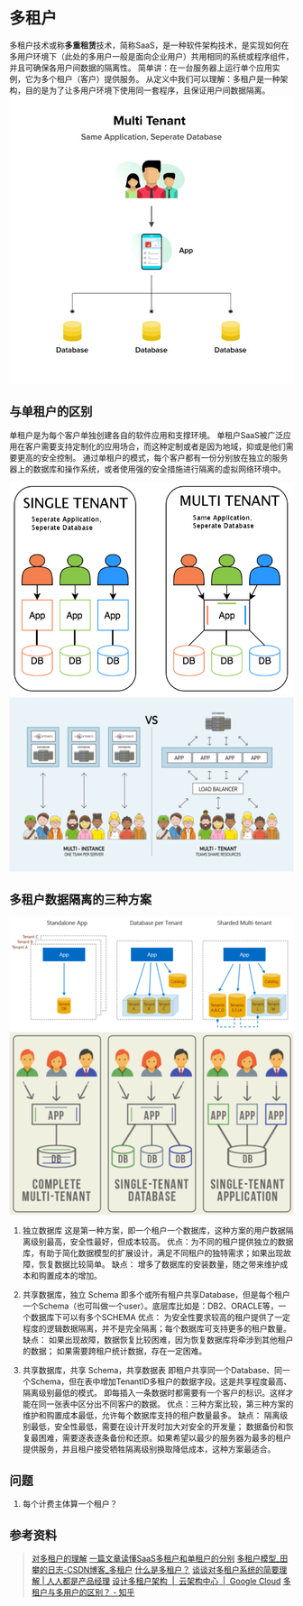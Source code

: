 # 多租户

多租户技术或称**多重租赁**技术，简称SaaS，是一种软件架构技术，是实现如何在多用户环境下（此处的多用户一般是面向企业用户）共用相同的系统或程序组件，并且可确保各用户间数据的隔离性。
简单讲：在一台服务器上运行单个应用实例，它为多个租户（客户）提供服务。
从定义中我们可以理解：多租户是一种架构，目的是为了让多用户环境下使用同一套程序，且保证用户间数据隔离。
![多租户](images/多租户.png)

## 与单租户的区别

单租户是为每个客户单独创建各自的软件应用和支撑环境。
单租户SaaS被广泛应用在客户需要支持定制化的应用场合，而这种定制或者是因为地域，抑或是他们需要更高的安全控制。
通过单租户的模式，每个客户都有一份分别放在独立的服务器上的数据库和操作系统，或者使用强的安全措施进行隔离的虚拟网络环境中。

![单租户-多租户区别](images/单租户-多租户区别.png)
![多租户数据隔离方案3](images/多租户2.png)

## 多租户数据隔离的三种方案

![多租户数据隔离方案](images/多租户数据隔离方案.png)
![多租户数据隔离方案2](images/多租户数据隔离方案2.png)

1. 独立数据库
    这是第一种方案，即一个租户一个数据库，这种方案的用户数据隔离级别最高，安全性最好，但成本较高。
    优点：为不同的租户提供独立的数据库，有助于简化数据模型的扩展设计，满足不同租户的独特需求；如果出现故障，恢复数据比较简单。
    缺点： 增多了数据库的安装数量，随之带来维护成本和购置成本的增加。

2. 共享数据库，独立 Schema
    即多个或所有租户共享Database，但是每个租户一个Schema（也可叫做一个user）。底层库比如是：DB2、ORACLE等，一个数据库下可以有多个SCHEMA
    优点： 为安全性要求较高的租户提供了一定程度的逻辑数据隔离，并不是完全隔离；每个数据库可支持更多的租户数量。
    缺点： 如果出现故障，数据恢复比较困难，因为恢复数据库将牵涉到其他租户的数据； 如果需要跨租户统计数据，存在一定困难。

3. 共享数据库，共享 Schema，共享数据表
    即租户共享同一个Database、同一个Schema，但在表中增加TenantID多租户的数据字段。这是共享程度最高、隔离级别最低的模式。
    即每插入一条数据时都需要有一个客户的标识。这样才能在同一张表中区分出不同客户的数据。
    优点：三种方案比较，第三种方案的维护和购置成本最低，允许每个数据库支持的租户数量最多。
    缺点： 隔离级别最低，安全性最低，需要在设计开发时加大对安全的开发量； 数据备份和恢复最困难，需要逐表逐条备份和还原。如果希望以最少的服务器为最多的租户提供服务，并且租户接受牺牲隔离级别换取降低成本，这种方案最适合。

## 问题

1. 每个计费主体算一个租户？

## 参考资料

> [对多租户的理解](https://zhuanlan.zhihu.com/p/174217549)
> [一篇文章读懂SaaS多租户和单租户的分别](https://baijiahao.baidu.com/s?id=1654779864874148599)
> [多租户模型_田攀的日志-CSDN博客_多租户](https://blog.csdn.net/pan_tian/article/details/88202074)
> [什么是多租户？](https://www.redhat.com/zh/topics/cloud-computing/what-is-multitenancy)
> [谈谈对多租户系统的简要理解 | 人人都是产品经理](http://www.woshipm.com/pd/4353196.html)
> [设计多租户架构 &nbsp;|&nbsp; 云架构中心 &nbsp;|&nbsp; Google Cloud](https://cloud.google.com/architecture/designing-multi-tenant-architectures?hl=zh-cn)
> [多租户与多用户的区别？ - 知乎](https://www.zhihu.com/question/20162489)
